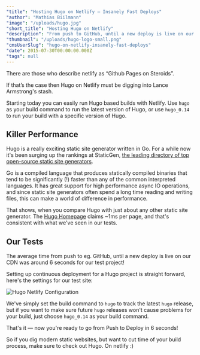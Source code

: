 ```yaml
---
"title": "Hosting Hugo on Netlify — Insanely Fast Deploys"
"author": "Mathias Biilmann"
"image": "/uploads/hugo.jpg"
"short_title": "Hosting Hugo on Netlify"
"description": "From push to GitHub, until a new deploy is live on our CDN in 6 seconds for our test project!"
"thumbnail": "/uploads/hugo-logo-small.png"
"cmsUserSlug": "hugo-on-netlify-insanely-fast-deploys"
"date": 2015-07-30T00:00:00.000Z
"tags": null
---
```


There are those who describe netlify as “Github Pages on Steroids”.

If that’s the case then Hugo on Netlify must be digging into Lance Armstrong's stash.

Starting today you can easily run Hugo based builds with Netlify. Use `hugo` as your build command to run the latest version of Hugo, or use `hugo_0.14` to run your build with a specific version of Hugo.

<!-- excerpt -->

## Killer Performance

Hugo is a really exciting static site generator written in Go. For a while now it's been surging up the rankings at StaticGen, [the leading directory of top open-source static site generators](https://www.staticgen.com/).

Go is a compiled language that produces statically compiled binaries that tend to be significantly (!) faster than any of the common interpreted languages. It has great support for high performance async IO operations, and since static site generators often spend a long time reading and writing files, this can make a world of difference in performance.

That shows, when you compare Hugo with just about any other static site generator. The [Hugo Homepage](http://gohugo.io/overview/introduction/) claims ~1ms per page, and that's consistent with what we've seen in our tests.

## Our Tests

The average time from push to eg. GitHub, until a new deploy is live on our CDN was around 6 seconds for our test project!

Setting up continuous deployment for a Hugo project is straight forward, here's the settings for our test site:

![Hugo Netlify Configuration](/uploads/hugo-configuration.png)

We've simply set the build command to `hugo` to track the latest `hugo` release, but if you want to make sure future `hugo` releases won't cause problems for your build, just choose `hugo_0.14` as your build command.

That's it — now you're ready to go from Push to Deploy in 6 seconds!

So if you dig modern static websites, but want to cut time of your build process, make sure to check out Hugo. On netlify :)
